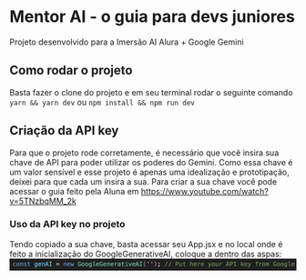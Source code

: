 # Mentor AI - o guia para devs juniores

Projeto desenvolvido para a Imersão AI Alura + Google Gemini

## Como rodar o projeto

Basta fazer o clone do projeto e em seu terminal rodar o seguinte comando
`yarn && yarn dev` ou `npm install && npm run dev`

## Criação da API key

Para que o projeto rode corretamente, é necessário que você insira sua chave de API para poder utilizar os poderes do Gemini. Como essa chave é um valor sensível e esse projeto é apenas uma idealização e prototipação, deixei para que cada um insira a sua.
Para criar a sua chave você pode acessar o guia feito pela Aluna em https://www.youtube.com/watch?v=5TNzbqMM_2k

### Uso da API key no projeto

Tendo copiado a sua chave, basta acessar seu App.jsx e no local onde é feito a inicialização do GoogleGenerativeAI, coloque a dentro das aspas:
![Local de inserção da API key](image.png)

